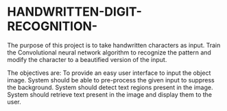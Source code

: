 # HANDWRITTEN-DIGIT-RECOGNITION-

The purpose of this project is to take handwritten characters as input. Train the Convolutional neural
network algorithm to recognize the pattern and modify the character to a beautified version of the input.


The objectives are:
To provide an easy user interface to input the object image.
System should be able to pre-process the given input to suppress the background.
System should detect text regions present in the image.
System should retrieve text present in the image and display them to the user.

